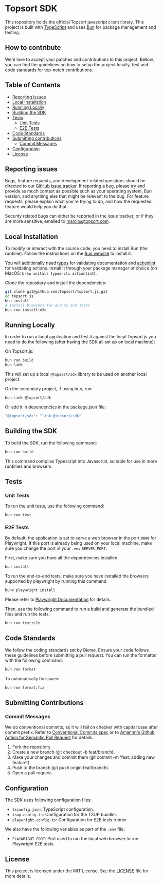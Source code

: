 # Topsort SDK

This repository holds the official Topsort javascript client library. This project is built with [TypeScript][typescript] and uses [Bun][bun] for package management and testing.

[typescript]: https://www.typescriptlang.org
[bun]: https://bun.sh/

## How to contribute

We'd love to accept your patches and contributions to this project. Bellow, you can find the guidelines on how to setup the project locally, test and code standards for top-notch contributions.

## Table of Contents

- [Reporting Issues](#reporting-issues)
- [Local Installation](#local-installation)
- [Running Locally](#running-locally)
- [Building the SDK](#building-the-sdk)
- [Tests](#tests)
  - [Unit Tests](#unit-tests)
  - [E2E Tests](#e2e-tests)
- [Code Standards](#code-standards)
- [Submitting contributions](#submitting-contributions)
  - [Commit Messages](#commit-messages)
- [Configuration](#configuration)
- [License](#license)

## Reporting issues

Bugs, feature requests, and development-related questions should be directed to
our [GitHub issue tracker](https://github.com/Topsort/topsort.js/issues).  If
reporting a bug, please try and provide as much context as possible such as
your operating system, Bun version, and anything else that might be relevant to
the bug. For feature requests, please explain what you're trying to do, and
how the requested feature would help you do that.

Security related bugs can either be reported in the issue tracker, or if they
are more sensitive, emailed to <marcio@topsort.com>.

## Local Installation

To modify or interact with the source code, you need to install Bun (the runtime). Follow the instructions on the [Bun website](https://bun.sh/) to install it.

You will additionally need [typos](https://github.com/crate-ci/typos) for validating documentation and [actionlint](https://github.com/rhysd/actionlint) for validating actions. Install it through your package manager of choice (on MacOS: `brew install typos-cli actionlint`).

Clone the repository and install the dependencies:

```bash
git clone git@github.com:Topsort/topsort.js.git
cd topsort.js
bun install
# Install browsers for end to end tests
bun run install:e2e
```

## Running Locally

In order to run a local application and test it against the local Topsort.js you need to do the following (after having the SDK all set up on local machine):

On Topsort.js:

```bash
bun run build
bun link
```

This will set up a local `@topsort/sdk` library to be used on another local project.

On the secondary project, if using bun, run:

```bash
bun link @topsort/sdk
```

Or add it in dependencies in the package.json file:

```bash
"@topsort/sdk": "link:@topsort/sdk"
```

## Building the SDK

To build the SDK, run the following command:

```bash
bun run build
```

This command compiles Typescript into Javascript, suitable for use in more runtimes and browsers.

## Tests

### Unit Tests

To run the unit tests, use the following command:

```bash
bun run test
```

### E2E Tests

By default, the application is set to serve a web browser in the port `8080` for Playwright. If this port is already being used on your local machine, make sure you change the port in your `.env`.`SERVER_PORT`.

First, make sure you have all the dependencies installed:

```bash
bun install
```

To run the end-to-end tests, make sure you have installed the browsers supported by playwright by running this command:

```bash
bunx playwright install
```

Please refer to [Playwright Documentation](https://playwright.dev/docs/browsers) for details.

Then, use the following command to run a build and generate the bundled files and run the tests:

```bash
bun run test:e2e
```

## Code Standards

We follow the coding standards set by Biome. Ensure your code follows these guidelines before submitting a pull request. You can run the formatter with the following command:

```bash
bun run format
```

To automatically fix issues:

```bash
bun run format:fix
```

## Submitting Contributions

### Commit Messages

We do conventional commits, so it will fail on checker with capital case after commit prefix. Refer to [Conventional Commits spec](https://www.conventionalcommits.org/en/v1.0.0/) or to [Amannn's Github Action for Semantic Pull Request](https://github.com/amannn/action-semantic-pull-request) for details.

1. Fork the repository.
2. Create a new branch (git checkout -b feat/branch).
3. Make your changes and commit them (git commit -m 'feat: adding new feature').
4. Push to the branch (git push origin feat/branch).
5. Open a pull request.

## Configuration

The SDK uses following configuration files:
- `tsconfig.json`: TypeScript configuration.
- `tsup.config.ts`: Configuration for the TSUP bundler.
- `playwright.config.ts`: Configuration for E2E tests runner

We also have the following variables as part of the `.env` file:
- `PLAYWRIGHT_PORT`: Port used to run the local web browser to run Playwright E2E tests.

## License
This project is licensed under the MIT License. See the [LICENSE](LICENSE) file for more details.
